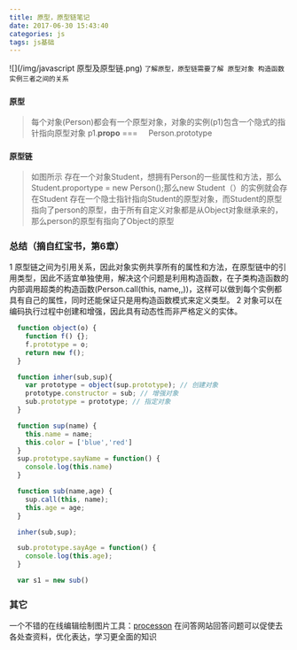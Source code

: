 ```yaml
---
title: 原型，原型链笔记
date: 2017-06-30 15:43:40
categories: js
tags: js基础
---
```


![](/img/javascript 原型及原型链.png)
  `了解原型，原型链需要了解 原型对象 构造函数 实例三者之间的关系`

  ### `原型` 
  >每个对象(Person)都会有一个原型对象，对象的实例(p1)包含一个隐式的指针指向原型对象
  p1.__propo__  ===     Person.prototype  

  ### `原型链`  
  >如图所示 存在一个对象Student，想拥有Person的一些属性和方法，那么Student.proportype = new Person();那么new Student（）的实例就会存在Student 存在一个隐士指针指向Student的原型对象，而Student的原型指向了person的原型，由于所有自定义对象都是从Object对象继承来的，那么person的原型有指向了Object的原型

  ### 总结（摘自红宝书，第6章）
  1 原型链之间为引用关系，因此对象实例共享所有的属性和方法，在原型链中的引用类型，因此不适宜单独使用，解决这个问题是利用构造函数，在子类构造函数的内部调用超类的构造函数(Person.call(this, name,,))，这样可以做到每个实例都具有自己的属性，同时还能保证只是用构造函数模式来定义类型。 
  2 对象可以在编码执行过程中创建和增强，因此具有动态性而非严格定义的实体。
  ```javascript
    function object(o) {
      function f() {};
      f.prototype = o;
      return new f();
    }

    function inher(sub,sup){
      var prototype = object(sup.prototype); // 创建对象
      prototype.constructor = sub; // 增强对象
      sub.prototype = prototype; // 指定对象
    }

    function sup(name) {
      this.name = name;
      this.color = ['blue','red']
    }
    sup.prototype.sayName = function() {
      console.log(this.name)
    }

    function sub(name,age) {
      sup.call(this, name);
      this.age = age;
    }    

    inher(sub,sup);

    sub.prototype.sayAge = function() {
      console.log(this.age);
    }

    var s1 = new sub()
  ```

### 其它
一个不错的在线编辑绘制图片工具：[processon](http://processon.com/)
在问答网站回答问题可以促使去各处查资料，优化表达，学习更全面的知识